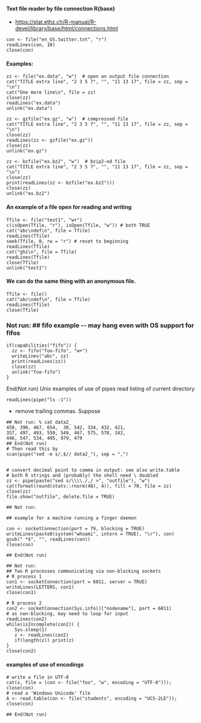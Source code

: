 
#### Text file reader by file connection R{base}

  - https://stat.ethz.ch/R-manual/R-devel/library/base/html/connections.html
  
 ```
con <- file("en_US.twitter.txt", "r")
readLines(con, 10)
close(con) 
```
#### Examples:
```
zz <- file("ex.data", "w")  # open an output file connection
cat("TITLE extra line", "2 3 5 7", "", "11 13 17", file = zz, sep = "\n")
cat("One more line\n", file = zz)
close(zz)
readLines("ex.data")
unlink("ex.data")
```
```
zz <- gzfile("ex.gz", "w")  # compressed file
cat("TITLE extra line", "2 3 5 7", "", "11 13 17", file = zz, sep = "\n")
close(zz)
readLines(zz <- gzfile("ex.gz"))
close(zz)
unlink("ex.gz")
```
```
zz <- bzfile("ex.bz2", "w")  # bzip2-ed file
cat("TITLE extra line", "2 3 5 7", "", "11 13 17", file = zz, sep = "\n")
close(zz)
print(readLines(zz <- bzfile("ex.bz2")))
close(zz)
unlink("ex.bz2")
```

#### An example of a file open for reading and writing
```
Tfile <- file("test1", "w+")
c(isOpen(Tfile, "r"), isOpen(Tfile, "w")) # both TRUE
cat("abc\ndef\n", file = Tfile)
readLines(Tfile)
seek(Tfile, 0, rw = "r") # reset to beginning
readLines(Tfile)
cat("ghi\n", file = Tfile)
readLines(Tfile)
close(Tfile)
unlink("test1")
```


#### We can do the same thing with an anonymous file.
```
Tfile <- file()
cat("abc\ndef\n", file = Tfile)
readLines(Tfile)
close(Tfile)
```

### Not run: ## fifo example -- may hang even with OS support for fifos
```
if(capabilities("fifo")) {
  zz <- fifo("foo-fifo", "w+")
  writeLines("abc", zz)
  print(readLines(zz))
  close(zz)
  unlink("foo-fifo")
}
```

 End(Not run)
 Unix examples of use of pipes
 read listing of current directory
```
readLines(pipe("ls -1"))
```
 - remove trailing commas.  Suppose
```
## Not run: % cat data2_
450, 390, 467, 654,  30, 542, 334, 432, 421,
357, 497, 493, 550, 549, 467, 575, 578, 342,
446, 547, 534, 495, 979, 479
## End(Not run)
# Then read this by
scan(pipe("sed -e s/,$// data2_"), sep = ",")
```
```

# convert decimal point to comma in output: see also write.table
# both R strings and (probably) the shell need \ doubled
zz <- pipe(paste("sed s/\\\\./,/ >", "outfile"), "w")
cat(format(round(stats::rnorm(48), 4)), fill = 70, file = zz)
close(zz)
file.show("outfile", delete.file = TRUE)

## Not run: 
```
```
## example for a machine running a finger daemon

con <- socketConnection(port = 79, blocking = TRUE)
writeLines(paste0(system("whoami", intern = TRUE), "\r"), con)
gsub(" *$", "", readLines(con))
close(con)

## End(Not run)

```

```
## Not run: 
## Two R processes communicating via non-blocking sockets
# R process 1
con1 <- socketConnection(port = 6011, server = TRUE)
writeLines(LETTERS, con1)
close(con1)

```
```
# R process 2
con2 <- socketConnection(Sys.info()["nodename"], port = 6011)
# as non-blocking, may need to loop for input
readLines(con2)
while(isIncomplete(con2)) {
   Sys.sleep(1)
   z <- readLines(con2)
   if(length(z)) print(z)
}
close(con2)

```

#### examples of use of encodings
```
# write a file in UTF-8
cat(x, file = (con <- file("foo", "w", encoding = "UTF-8"))); close(con)
# read a 'Windows Unicode' file
A <- read.table(con <- file("students", encoding = "UCS-2LE")); close(con)

## End(Not run)

```
